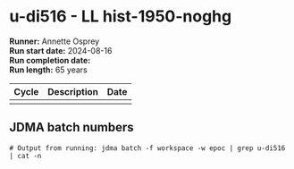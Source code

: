 # u-di516 - LL hist-1950-noghg

**Runner:** Annette Osprey  
**Run start date:** 2024-08-16  
**Run completion date:**  
**Run length:** 65 years  

| Cycle | Description | Date |
| --- | --- | --- |
| | | |


## JDMA batch numbers
```
# Output from running: jdma batch -f workspace -w epoc | grep u-di516 | cat -n

```
